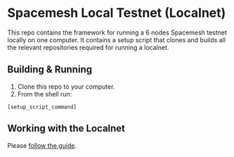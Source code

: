 # Spacemesh Local Testnet (Localnet)

This repo contains the framework for running a 6 nodes Spacemesh testnet locally on one computer. 
It contains a setup script that clones and builds all the relevant repositories required for running a localnet.

## Building & Running

1. Clone this repo to your computer.
2. From the shell run:
```
[setup_script_command]
```

## Working with the Localnet
Please [follow the guide](https://testnet.spacemesh.io/#/local).

